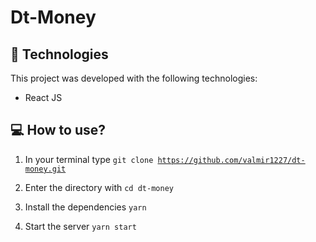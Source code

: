 # Dt-Money

## 🚀 Technologies 
This project was developed with the following technologies:

- React JS

## 💻 How to use?

1. In your terminal type <code>git clone https://github.com/valmir1227/dt-money.git</code> 

2. Enter the directory with <code>cd dt-money</code>

3. Install the dependencies <code>yarn</code>

4. Start the server <code>yarn start</code>  



